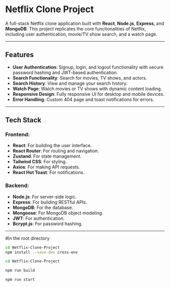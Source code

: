 # Netflix Clone Project

A full-stack Netflix clone application built with **React**, **Node.js**, **Express**, and **MongoDB**. This project replicates the core functionalities of Netflix, including user authentication, movie/TV show search, and a watch page.

---

## Features

- **User Authentication**: Signup, login, and logout functionality with secure password hashing and JWT-based authentication.
- **Search Functionality**: Search for movies, TV shows, and actors.
- **Search History**: View and manage your search history.
- **Watch Page**: Watch movies or TV shows with dynamic content loading.
- **Responsive Design**: Fully responsive UI for desktop and mobile devices.
- **Error Handling**: Custom 404 page and toast notifications for errors.

---

## Tech Stack

### Frontend:
- **React**: For building the user interface.
- **React Router**: For routing and navigation.
- **Zustand**: For state management.
- **Tailwind CSS**: For styling.
- **Axios**: For making API requests.
- **React Hot Toast**: For notifications.

### Backend:
- **Node.js**: For server-side logic.
- **Express**: For building RESTful APIs.
- **MongoDB**: For the database.
- **Mongoose**: For MongoDB object modeling.
- **JWT**: For authentication.
- **Bcrypt.js**: For password hashing.

---


#In the root directory
``` bash
cd Netflix-Clone-Project
npm install --save-dev cross-env
```

```bash
cd Netflix-Clone-Project
```
``` bash
npm run build
```
``` bash
npm run start
```



